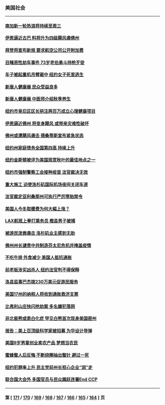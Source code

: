 ### 美国社会
---
#### [南加新一轮热浪将持续至周三](../../pages/ncid1078160/n13833311.md) 
#### [伊恩逼近古巴 料将升为四级飓风袭佛州](../../pages/ncid1078160/n13833279.md) 
#### [拜登将宣布新规 要求航空公司公开附加费](../../pages/ncid1078160/n13833215.md) 
#### [目睹恶性劫车事件 73岁老伯勇斗持枪歹徒](../../pages/ncid1078160/n13832874.md) 
#### [车子被起重机吊臂砸中 纽约女子死里逃生](../../pages/ncid1078160/n13832873.md) 
#### [新唐人健康展 民众受益良多](../../pages/ncid1078160/n13832759.md) 
#### [新唐人健康展 中医师介绍秋季养生](../../pages/ncid1078160/n13832730.md) 
#### [纽约市皇后区区长挹注两百万成立心理健康项目](../../pages/ncid1078160/n13832480.md) 
#### [伊恩逼近佛州 将变身飓风 或带来灾难性破坏](../../pages/ncid1078160/n13832548.md) 
#### [佛州或遭飓风袭击 德桑蒂斯宣布紧急状态](../../pages/ncid1078160/n13832237.md) 
#### [纽约州家庭债务全国第四高 持续上升](../../pages/ncid1078160/n13831704.md) 
#### [纽约金斯顿被评为美国观赏秋叶的最佳地点之一](../../pages/ncid1078160/n13831731.md) 
#### [纽约市强制警察工会接种疫苗 法官裁决无效](../../pages/ncid1078160/n13831719.md) 
#### [重大施工 迫使洛杉矶国际机场夜间关闭车道](../../pages/ncid1078160/n13831678.md) 
#### [法官裁定亚利桑那州可执行严厉堕胎禁令](../../pages/ncid1078160/n13831536.md) 
#### [美国人今冬取暖费为何大幅上涨？](../../pages/ncid1078160/n13831603.md) 
#### [LAX航班上拳打乘务员 橙县男子被捕](../../pages/ncid1078160/n13831640.md) 
#### [被游民泼粪袭击 洛杉矶业主感到无助](../../pages/ncid1078160/n13831629.md) 
#### [佛州州长谴责中共制造芬太尼危机并掩盖疫情](../../pages/ncid1078160/n13831491.md) 
#### [不吃牛排 外食减少 美国人抵抗通胀](../../pages/ncid1078160/n13831488.md) 
#### [前老板涉买凶杀人 纽约法官判不得保释](../../pages/ncid1078160/n13831010.md) 
#### [洛县监事巴杰拨230万美元促游民服务](../../pages/ncid1078160/n13831039.md) 
#### [美国17州的纳税人将收到通胀救济支票](../../pages/ncid1078160/n13830953.md) 
#### [比弗利山庄快闪抢劫案 多名嫌犯落网](../../pages/ncid1078160/n13830803.md) 
#### [非北极熊或患白化症 罕见白熊首次现身美国密州](../../pages/ncid1078160/n13830632.md) 
#### [报告：美上百顶级科学家被招募 为华设计导弹](../../pages/ncid1078160/n13830728.md) 
#### [美国9岁男童创业卖农产品 梦想当农民](../../pages/ncid1078160/n13830032.md) 
#### [蜜蜂螫人后反悔 不断绕圈抽出螫针 避过一死](../../pages/ncid1078160/n13830278.md) 
#### [纽约犯罪率上升 民主党前州长担心企业“润”走](../../pages/ncid1078160/n13830119.md) 
#### [联合国大会外 多国官员与民众踊跃连署End CCP](../../pages/ncid1078160/n13830121.md) 

---
#### 第 [ [171](./171.md) / [170](./170.md) / [169](./169.md) / [168](./168.md) / [167](./167.md) / [166](./166.md) / [165](./165.md) / [164](./164.md) ] 页
